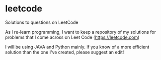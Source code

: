 # leetcode
Solutions to questions on LeetCode

As I re-learn programming, I want to keep a repository of my solutions for problems that I come across on Leet Code (https://leetcode.com) 

I will be using JAVA and Python mainly. If you know of a more efficient solution than the one I've created, please suggest an edit! 
